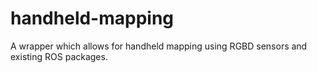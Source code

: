 # handheld-mapping
A wrapper which allows for handheld mapping using RGBD sensors and existing ROS packages.
